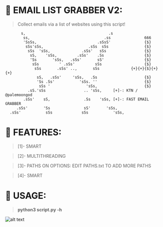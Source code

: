 # :email: EMAIL LIST GRABBER V2:
>Collect emails via a list of websites using this script!
>
           s,                                     .s
            ss,                                 .ss               666
            'SsSs,                           .sSsS'               {$}
             sSs'sSs,                    .sSs  sSs                {$}
              sSs  'sSs,              .sSs'   sSs                 {$}
               sS,    'sSs,         .sSs'    .Ss                  {$}
               'Ss       'sSs,   .sSs'       sS'                  {$}                
                sSs         ' .sSs'         sSs                   {$}      
                 sSs       .sSs' ..,       sSs              {+}{+}{$}{+}{+}       
                  sS,   .sSs'     'sSs,   .Ss                     {$}       
                  'Ss .Ss'           'sSs. ''                     {$}       
                   sSs '                'sSs,                     {$}
              .sS.'sSs                 .. 'sSs,     [+]-: KTN / @palemoongod
            .sSs'    sS,               .Ss    'sSs, [+]-: FAST EMAIL GRABBER
         .sSs'       'Ss               sS'       'sSs,
      .sSs'           sSs             sSs           'sSs,

# :gift: FEATURES:
>[1]- SMART

>[2]- MULTITHREADING

>[3]- PATHS ON OPTIONS: EDIT PATHS.txt TO ADD MORE PATHS 

>[4]- SMART


# :pencil: USAGE:
> **python3 script.py -h**

![alt text](https://i.imgur.com/x8f1OVX.jpg)
